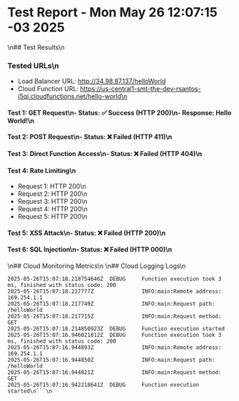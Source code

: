 # Test Report - Mon May 26 12:07:15 -03 2025
\n## Test Results\n
### Tested URLs\n
- Load Balancer URL: http://34.98.87.137/helloWorld
- Cloud Function URL: https://us-central1-smt-the-dev-rsantos-i5qi.cloudfunctions.net/hello-world\n
#### Test 1: GET Request\n- Status: ✅ Success (HTTP 200)\n- Response: Hello World!\n
#### Test 2: POST Request\n- Status: ❌ Failed (HTTP 411)\n
#### Test 3: Direct Function Access\n- Status: ❌ Failed (HTTP 404)\n
#### Test 4: Rate Limiting\n
- Request 1: HTTP 200\n
- Request 2: HTTP 200\n
- Request 3: HTTP 200\n
- Request 4: HTTP 200\n
- Request 5: HTTP 200\n
#### Test 5: XSS Attack\n- Status: ❌ Failed (HTTP 200)\n
#### Test 6: SQL Injection\n- Status: ❌ Failed (HTTP 000)\n
\n## Cloud Monitoring Metrics\n
\n## Cloud Logging Logs\n
```\nTIMESTAMP                       SEVERITY  TEXT_PAYLOAD
2025-05-26T15:07:18.218754646Z  DEBUG     Function execution took 3 ms, finished with status code: 200
2025-05-26T15:07:18.217777Z               INFO:main:Remote address: 169.254.1.1
2025-05-26T15:07:18.217749Z               INFO:main:Request path: /helloWorld
2025-05-26T15:07:18.217715Z               INFO:main:Request method: GET
2025-05-26T15:07:18.214850923Z  DEBUG     Function execution started
2025-05-26T15:07:16.946021812Z  DEBUG     Function execution took 3 ms, finished with status code: 200
2025-05-26T15:07:16.944893Z               INFO:main:Remote address: 169.254.1.1
2025-05-26T15:07:16.944850Z               INFO:main:Request path: /helloWorld
2025-05-26T15:07:16.944821Z               INFO:main:Request method: GET
2025-05-26T15:07:16.942218641Z  DEBUG     Function execution started\n```\n
